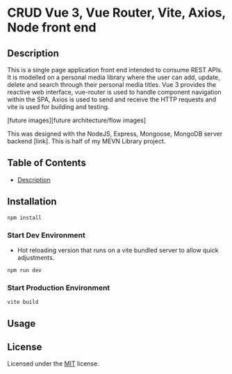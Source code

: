 # CRUD Vue 3, Vue Router, Vite, Axios, Node front end

## Description

This is a single page application front end intended to consume REST APIs. It is modelled on a personal media library where the user can add, update, delete and search through their personal media titles. Vue 3 provides the reactive web interface, vue-router is used to handle component navigation within the SPA, Axios is used to send and receive the HTTP requests and vite is used for building and testing.

[future images][future architecture/flow images]

This was designed with the NodeJS, Express, Mongoose, MongoDB server backend [link]. This is half of my MEVN Library project.

## Table of Contents

- [Description](#description)

## Installation

`npm install`

### Start Dev Environment

- Hot reloading version that runs on a vite bundled server to allow quick adjustments.

`npm run dev`

### Start Production Environment

`vite build`

## Usage

## License

Licensed under the [MIT](LICENSE) license.
